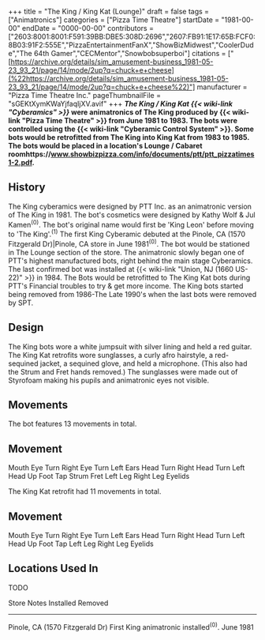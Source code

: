 +++
title = "The King / King Kat (Lounge)"
draft = false
tags = ["Animatronics"]
categories = ["Pizza Time Theatre"]
startDate = "1981-00-00"
endDate = "0000-00-00"
contributors = ["2603:8001:8001:F591:39BB:DBE5:308D:2696","2607:FB91:1E17:65B:FCF0:8B03:91F2:555E","PizzaEntertainmentFanX","ShowBizMidwest","CoolerDude","The 64th Gamer","CECMentor","Snowbobsuperboi"]
citations = ["[https://archive.org/details/sim_amusement-business_1981-05-23_93_21/page/14/mode/2up?q=chuck+e+cheese](%22https://archive.org/details/sim_amusement-business_1981-05-23_93_21/page/14/mode/2up?q=chuck+e+cheese%22)"]
manufacturer = "Pizza Time Theatre Inc."
pageThumbnailFile = "sGEKtXymKWaYjfaqIjXV.avif"
+++
***The King / King Kat {{< wiki-link "Cyberamics" >}}* were animatronics of The King produced by {{< wiki-link "Pizza Time Theatre" >}} from June 1981 to 1983.
The bots were controlled using the {{< wiki-link "Cyberamic Control System" >}}. Some bots would be retrofitted from The King into King Kat from 1983 to 1985. The bots would be placed in a location's Lounge / Cabaret roomhttps://www.showbizpizza.com/info/documents/ptt/ptt_pizzatimes1-2.pdf.**

## History

The King cyberamics were designed by PTT Inc. as an animatronic version of The King in 1981. The bot's cosmetics were designed by Kathy Wolf & Jul Kamen<sup>(0)</sup>. The bot's original name would first be 'King Leon' before moving to 'The King'.<sup>(1)</sup>
The first King Cyberamic debuted at the Pinole, CA (1570 Fitzgerald Dr)|Pinole, CA store in June 1981<sup>(0)</sup>. The bot would be stationed in The Lounge section of the store. The animatronic slowly began one of PTT's highest manufactured bots, right behind the main stage Cyberamics. The last confirmed bot was installed at {{< wiki-link "Union, NJ (1660 US-22)" >}} in 1984. The Bots would be retrofitted to The King Kat bots during PTT's Financial troubles to try & get more income. The King bots started being removed from 1986-The Late 1990's when the last bots were removed by SPT.

## Design

The King bots wore a white jumpsuit with silver lining and held a red guitar. The King Kat retrofits wore sunglasses, a curly afro hairstyle, a red-sequined jacket, a sequined glove, and held a microphone. (This also had the Strum and Fret hands removed.) The sunglasses were made out of Styrofoam making his pupils and animatronic eyes not visible.

## Movements

The bot features 13 movements in total.

  Movement
  -----------------
  Mouth
  Eye Turn Right
  Eye Turn Left
  Ears
  Head Turn Right
  Head Turn Left
  Head Up
  Foot Tap
  Strum
  Fret
  Left Leg
  Right Leg
  Eyelids

The King Kat retrofit had 11 movements in total.

  Movement
  -----------------
  Mouth
  Eye Turn Right
  Eye Turn Left
  Ears
  Head Turn Right
  Head Turn Left
  Head Up
  Foot Tap
  Left Leg
  Right Leg
  Eyelids

## Locations Used In

TODO

  Store                             Notes                                    Installed   Removed
  --------------------------------- ---------------------------------------- ----------- ---------
  Pinole, CA (1570 Fitzgerald Dr)   First King animatronic installed<sup>(0)</sup>.   June 1981   
